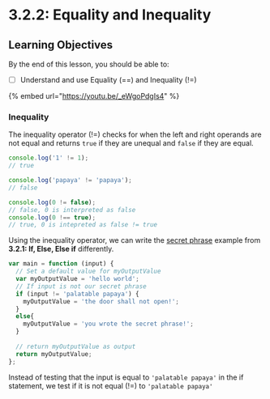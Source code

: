 # 3.2.2: Equality and Inequality&#x20;

## Learning Objectives <a href="#learning-objectives" id="learning-objectives"></a>

By the end of this lesson, you should be able to:

* [ ] Understand and use Equality (==) and Inequality (!=)&#x20;

{% embed url="https://youtu.be/_eWgoPdgIs4" %}

### Inequality&#x20;

The inequality operator (!=) checks for when the left and right operands are not equal and returns `true` if they are unequal and `false` if they are equal.

```javascript
console.log('1' != 1);
// true

console.log('papaya' != 'papaya');
// false

console.log(0 != false);
// false, 0 is interpreted as false  
console.log(0 !== true);
// true, 0 is intepreted as false != true
```

Using the inequality operator, we can write the [secret phrase](3.2.1-if-else-else-if.md#simple-conditional-example-secret-phrase-1) example from **3.2.1: If, Else, Else if** differently.

```javascript
var main = function (input) {
  // Set a default value for myOutputValue
  var myOutputValue = 'hello world';
  // If input is not our secret phrase
  if (input != 'palatable papaya') {
    myOutputValue = 'the door shall not open!';
  }
  else{
    myOutputValue = 'you wrote the secret phrase!';
  }
  
  // return myOutputValue as output
  return myOutputValue;
};
```

Instead of testing that the input is equal to `'palatable papaya'` in the if statement, we test if it is not equal (!=) to `'palatable papaya'`

